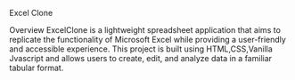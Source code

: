 Excel Clone

Overview
ExcelClone is a lightweight spreadsheet application that aims to replicate the functionality of Microsoft Excel while providing a user-friendly and accessible experience. This project is built using HTML,CSS,Vanilla Jvascript and allows users to create, edit, and analyze data in a familiar tabular format.
